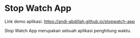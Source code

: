 # Stop Watch App

Link demo aplikasi.
https://andi-abdillah.github.io/stopwatch-app

Stop Watch App merupakan sebuah aplikasi penghitung waktu.
